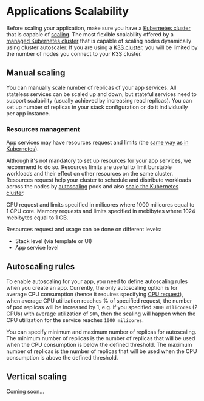 # Applications Scalability

Before scaling your application, make sure you have a [Kubernetes cluster](../kubernetes/index.md) that is capable of [scaling](../kubernetes/scalability.md). The most flexible scalability offered by a [managed Kubernetes cluster](../kubernetes/managed.md) that is capable of scaling nodes dynamically using cluster autoscaler. If you are using a [K3S cluster](../kubernetes/k3s.md), you will be limited by the number of nodes you connect to your K3S cluster.

## Manual scaling

You can manually scale number of replicas of your app services. All stateless services can be scaled up and down, but stateful services need to support scalability (usually achieved by increasing read replicas). You can set up number of replicas in your stack configuration or do it individually per app instance.

### Resources management

App services may have resources request and limits (the [same way as in Kubernetes](https://kubernetes.io/docs/concepts/configuration/manage-resources-containers/)).

Although it's not mandatory to set up resources for your app services, we recommend to do so. Resources limits are useful to limit burstable workloads and their effect on other resources on the same cluster. Resources request help your cluster to schedule and distribute workloads across the nodes by [autoscaling](scalability.md) pods and also [scale the Kubernetes cluster](../kubernetes/scalability.md).

CPU request and limits specified in milicores where 1000 milicores equal to 1 CPU core. Memory requests and limits specified in mebibytes where 1024 mebibytes equal to 1 GB.

Resources request and usage can be done on different levels:

- Stack level (via template or UI)
- App service level

## Autoscaling rules

To enable autoscaling for your app, you need to define autoscaling rules when you create an app. Currently, the only autoscaling option is for average CPU consumption (hence it requires specifying [CPU request](resources.md)), when average CPU utilization reaches % of specified request, the number of pod replicas will be increased by 1, e.g. if you specified `2000 milicores` (2 CPUs) with average utilization of `50%`, then the scaling will happen when the CPU utilization for the service reaches `1000 milicores`. 

You can specify minimum and maximum number of replicas for autoscaling. The minimum number of replicas is the number of replicas that will be used when the CPU consumption is below the defined threshold. The maximum number of replicas is the number of replicas that will be used when the CPU consumption is above the defined threshold.

## Vertical scaling

Coming soon...
